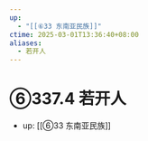 ```yaml
---
up:
  - "[[⑥33 东南亚民族]]"
ctime: 2025-03-01T13:36:40+08:00
aliases:
  - 若开人
---
```


# ⑥337.4 若开人

- up: [[⑥33 东南亚民族]]
